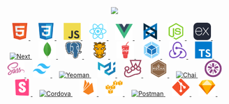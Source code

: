 <div id="header" align="center">
  <img src="https://streak-stats.demolab.com/?user=autoboxer&theme=tokyonight&hide_border=true" />
</div>
<br />
<div align="center">
  <a href="#">
    <img src="https://github.com/devicons/devicon/blob/master/icons/html5/html5-original.svg" title="HTML5" alt="HTML" height="40" />
  </a>&nbsp&nbsp&nbsp
  <a href="#">
    <img src="https://github.com/devicons/devicon/blob/master/icons/css3/css3-original.svg"  title="CSS3" alt="CSS" height="40" />
  </a>&nbsp&nbsp&nbsp
  <a href="#">
    <img src="https://github.com/devicons/devicon/blob/master/icons/javascript/javascript-original.svg" title="JavaScript" alt="JavaScript" height="40"/>
  </a>&nbsp&nbsp&nbsp
  <a href="#">
    <img src="https://github.com/devicons/devicon/blob/master/icons/react/react-original.svg" title="React" alt="React" height="40" />
  </a>&nbsp&nbsp&nbsp
  <a href="#">
    <img src="https://github.com/devicons/devicon/blob/master/icons/vuejs/vuejs-original.svg" title="Vue" alt="Vue" height="40" />
  </a>&nbsp&nbsp&nbsp
  <a href="#">
    <img src="https://github.com/devicons/devicon/blob/master/icons/backbonejs/backbonejs-original.svg" title="Backbone" alt="Backbone" height="40" />
  </a>&nbsp&nbsp&nbsp
  <a href="#">
    <img src="https://github.com/devicons/devicon/blob/master/icons/nodejs/nodejs-original.svg" title="Node" alt="Node" height="40" />
  </a>&nbsp&nbsp&nbsp
  <a href="#">
    <img src="https://github.com/tandpfun/skill-icons/blob/main/icons/ExpressJS-Dark.svg" title="Express" alt="Express" height="40" />
  </a>&nbsp&nbsp&nbsp
  <a href="#">
    <img src="https://assets.vercel.com/image/upload/v1662130559/nextjs/Icon_dark_background.png" title="Next" alt="Next" height="40" />
  </a>&nbsp&nbsp&nbsp
  <a href="#">
    <img src="https://github.com/devicons/devicon/blob/master/icons/mongodb/mongodb-original.svg" title="Mongo" alt="Mongo" height="40" />
  </a>&nbsp&nbsp&nbsp
  <a href="#">
    <img src="https://github.com/devicons/devicon/blob/master/icons/postgresql/postgresql-original.svg" title="Postgres" alt="Postgres" height="40" />
  </a>&nbsp&nbsp&nbsp
  <a href="#">
    <img src="https://github.com/devicons/devicon/blob/master/icons/grunt/grunt-original.svg" title="Grunt" alt="Grunt" height="40" />
  </a>&nbsp&nbsp&nbsp
  <a href="#">
    <img src="https://github.com/devicons/devicon/blob/master/icons/gulp/gulp-plain.svg" title="Gulp" alt="Gulp" height="40" />
  </a>&nbsp&nbsp&nbsp
  <a href="#">
    <img src="https://github.com/devicons/devicon/blob/master/icons/webpack/webpack-original.svg" title="Webpack" alt="Webpack" height="40" />
  </a>&nbsp&nbsp&nbsp
  <a href="#">
    <img src="https://github.com/devicons/devicon/blob/master/icons/redux/redux-original.svg" title="Redux" alt="Redux" height="40" />
  </a>&nbsp&nbsp&nbsp
  <a href="#">
    <img src="https://github.com/devicons/devicon/blob/master/icons/typescript/typescript-original.svg" title="TypeScript" alt="TypeScript" height="40" />
  </a>&nbsp&nbsp&nbsp
  <a href="#">
    <img src="https://github.com/devicons/devicon/blob/master/icons/sass/sass-original.svg" title="Sass" alt="Sass" height="40" />
  </a>&nbsp&nbsp&nbsp
  <a href="#">
    <img src="https://github.com/devicons/devicon/blob/master/icons/tailwindcss/tailwindcss-plain.svg" title="Tailwind" alt="Tailwind" height="40" />
  </a>&nbsp&nbsp&nbsp
  <a href="#">
    <img src="https://www.vectorlogo.zone/logos/yeoman/yeoman-icon.svg" title="Yeoman" alt="Yeoman" height="40" />
  </a>&nbsp&nbsp&nbsp
  <a href="#">
    <img src="https://github.com/devicons/devicon/blob/master/icons/materialui/materialui-original.svg" title="Material UI" alt="Material UI" height="40"/>
  </a>&nbsp&nbsp&nbsp
  <a href="#">
    <img src="https://github.com/devicons/devicon/blob/master/icons/jest/jest-plain.svg" title="Jest" alt="Jest" height="40"/>
  </a>&nbsp&nbsp&nbsp
  <a href="#">
    <img src="https://github.com/devicons/devicon/blob/master/icons/mocha/mocha-plain.svg" title="Mocha" alt="Mocha" height="40"/>
  </a>&nbsp&nbsp&nbsp
  <a href="#">
    <img src="https://www.vectorlogo.zone/logos/chaijs/chaijs-icon.svg" title="Chai" alt="Chai" height="40"/>
  </a>&nbsp&nbsp&nbsp
  <a href="#">
    <img src="https://github.com/devicons/devicon/blob/master/icons/jasmine/jasmine-plain.svg" title="Jasmine" alt="Jasmine" height="40"/>
  </a>&nbsp&nbsp&nbsp
  <a href="#">
    <img src="https://github.com/devicons/devicon/blob/master/icons/storybook/storybook-original.svg" title="Storybook" alt="Storybook" height="40"/>
  </a>&nbsp&nbsp&nbsp
  <a href="#">
    <img src="https://www.vectorlogo.zone/logos/apache_cordova/apache_cordova-icon.svg" title="Cordova" alt="Cordova" height="40"/>
  </a>&nbsp&nbsp&nbsp
  <a href="#">
    <img src="https://github.com/devicons/devicon/blob/master/icons/firebase/firebase-plain.svg" title="Firebase" alt="Firebase" height="40"/>
  </a>&nbsp&nbsp&nbsp
  <a href="#">
    <img src="https://github.com/devicons/devicon/blob/master/icons/amazonwebservices/amazonwebservices-original.svg" title="AWS" alt="AWS" height="40"/>
  </a>&nbsp&nbsp&nbsp
  <a href="#">
    <img src="https://www.vectorlogo.zone/logos/getpostman/getpostman-icon.svg" title="Postman" alt="Postman" height="40"/>
  </a>&nbsp&nbsp&nbsp
  <a href="#">
    <img src="https://github.com/devicons/devicon/blob/master/icons/git/git-original.svg" title="Git" alt="Git" height="40"/>
  </a>&nbsp&nbsp&nbsp
  <a href="#">
    <img src="https://github.com/devicons/devicon/blob/master/icons/sketch/sketch-original.svg" title="Sketch" alt="Sketch" height="40"/>
  </a>&nbsp&nbsp&nbsp
</div>
